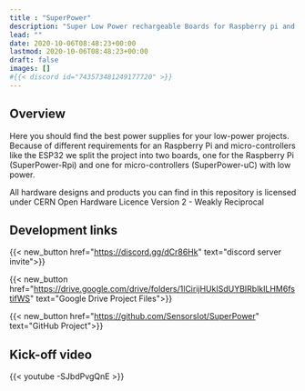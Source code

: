 ```yaml
---
title : "SuperPower"
description: "Super Low Power rechargeable Boards for Raspberry pi and ESP32"
lead: ""
date: 2020-10-06T08:48:23+00:00
lastmod: 2020-10-06T08:48:23+00:00
draft: false
images: []
#{{< discord id="743573481249177720" >}}
---
```


## Overview
Here you should find the best power supplies for your low-power projects. Because of different requirements for an Raspberry Pi and micro-controllers like the ESP32 we split the project into two boards, one for the Raspberry Pi (SuperPower-Rpi) and one for micro-controllers (SuperPower-uC) with low power.

All hardware designs and products you can find in this repository is licensed under CERN Open Hardware Licence Version 2 - Weakly Reciprocal

## Development links

{{< new_button href="https://discord.gg/dCr86Hk" text="discord server invite">}}

{{< new_button href="https://drive.google.com/drive/folders/1lCirijHUkISdUYBIRblkILHM6fstifWS" text="Google Drive Project Files">}}

{{< new_button href="https://github.com/SensorsIot/SuperPower" text="GitHub Project">}}

## Kick-off video
{{< youtube -SJbdPvgQnE >}}
